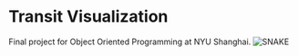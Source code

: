 # Transit Visualization
Final project for Object Oriented Programming at NYU Shanghai.
![SNAKE](./transit-visualization.jpg)
